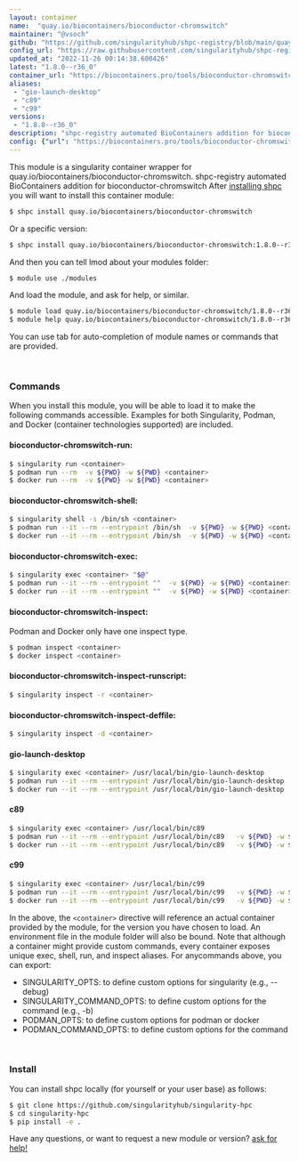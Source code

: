 ```yaml
---
layout: container
name:  "quay.io/biocontainers/bioconductor-chromswitch"
maintainer: "@vsoch"
github: "https://github.com/singularityhub/shpc-registry/blob/main/quay.io/biocontainers/bioconductor-chromswitch/container.yaml"
config_url: "https://raw.githubusercontent.com/singularityhub/shpc-registry/main/quay.io/biocontainers/bioconductor-chromswitch/container.yaml"
updated_at: "2022-11-26 00:14:38.600426"
latest: "1.8.0--r36_0"
container_url: "https://biocontainers.pro/tools/bioconductor-chromswitch"
aliases:
 - "gio-launch-desktop"
 - "c89"
 - "c99"
versions:
 - "1.8.0--r36_0"
description: "shpc-registry automated BioContainers addition for bioconductor-chromswitch"
config: {"url": "https://biocontainers.pro/tools/bioconductor-chromswitch", "maintainer": "@vsoch", "description": "shpc-registry automated BioContainers addition for bioconductor-chromswitch", "latest": {"1.8.0--r36_0": "sha256:58e7b286095d2bdb1bd0efa666ce03a8bb7ea78ccc900f7c8314b84bbadba94f"}, "tags": {"1.8.0--r36_0": "sha256:58e7b286095d2bdb1bd0efa666ce03a8bb7ea78ccc900f7c8314b84bbadba94f"}, "docker": "quay.io/biocontainers/bioconductor-chromswitch", "aliases": {"gio-launch-desktop": "/usr/local/bin/gio-launch-desktop", "c89": "/usr/local/bin/c89", "c99": "/usr/local/bin/c99"}}
---
```


This module is a singularity container wrapper for quay.io/biocontainers/bioconductor-chromswitch.
shpc-registry automated BioContainers addition for bioconductor-chromswitch
After [installing shpc](#install) you will want to install this container module:


```bash
$ shpc install quay.io/biocontainers/bioconductor-chromswitch
```

Or a specific version:

```bash
$ shpc install quay.io/biocontainers/bioconductor-chromswitch:1.8.0--r36_0
```

And then you can tell lmod about your modules folder:

```bash
$ module use ./modules
```

And load the module, and ask for help, or similar.

```bash
$ module load quay.io/biocontainers/bioconductor-chromswitch/1.8.0--r36_0
$ module help quay.io/biocontainers/bioconductor-chromswitch/1.8.0--r36_0
```

You can use tab for auto-completion of module names or commands that are provided.

<br>

### Commands

When you install this module, you will be able to load it to make the following commands accessible.
Examples for both Singularity, Podman, and Docker (container technologies supported) are included.

#### bioconductor-chromswitch-run:

```bash
$ singularity run <container>
$ podman run --rm  -v ${PWD} -w ${PWD} <container>
$ docker run --rm  -v ${PWD} -w ${PWD} <container>
```

#### bioconductor-chromswitch-shell:

```bash
$ singularity shell -s /bin/sh <container>
$ podman run --it --rm --entrypoint /bin/sh  -v ${PWD} -w ${PWD} <container>
$ docker run --it --rm --entrypoint /bin/sh  -v ${PWD} -w ${PWD} <container>
```

#### bioconductor-chromswitch-exec:

```bash
$ singularity exec <container> "$@"
$ podman run --it --rm --entrypoint ""  -v ${PWD} -w ${PWD} <container> "$@"
$ docker run --it --rm --entrypoint ""  -v ${PWD} -w ${PWD} <container> "$@"
```

#### bioconductor-chromswitch-inspect:

Podman and Docker only have one inspect type.

```bash
$ podman inspect <container>
$ docker inspect <container>
```

#### bioconductor-chromswitch-inspect-runscript:

```bash
$ singularity inspect -r <container>
```

#### bioconductor-chromswitch-inspect-deffile:

```bash
$ singularity inspect -d <container>
```


#### gio-launch-desktop

```bash
$ singularity exec <container> /usr/local/bin/gio-launch-desktop
$ podman run --it --rm --entrypoint /usr/local/bin/gio-launch-desktop   -v ${PWD} -w ${PWD} <container> -c " $@"
$ docker run --it --rm --entrypoint /usr/local/bin/gio-launch-desktop   -v ${PWD} -w ${PWD} <container> -c " $@"
```


#### c89

```bash
$ singularity exec <container> /usr/local/bin/c89
$ podman run --it --rm --entrypoint /usr/local/bin/c89   -v ${PWD} -w ${PWD} <container> -c " $@"
$ docker run --it --rm --entrypoint /usr/local/bin/c89   -v ${PWD} -w ${PWD} <container> -c " $@"
```


#### c99

```bash
$ singularity exec <container> /usr/local/bin/c99
$ podman run --it --rm --entrypoint /usr/local/bin/c99   -v ${PWD} -w ${PWD} <container> -c " $@"
$ docker run --it --rm --entrypoint /usr/local/bin/c99   -v ${PWD} -w ${PWD} <container> -c " $@"
```



In the above, the `<container>` directive will reference an actual container provided
by the module, for the version you have chosen to load. An environment file in the
module folder will also be bound. Note that although a container
might provide custom commands, every container exposes unique exec, shell, run, and
inspect aliases. For anycommands above, you can export:

 - SINGULARITY_OPTS: to define custom options for singularity (e.g., --debug)
 - SINGULARITY_COMMAND_OPTS: to define custom options for the command (e.g., -b)
 - PODMAN_OPTS: to define custom options for podman or docker
 - PODMAN_COMMAND_OPTS: to define custom options for the command

<br>

### Install

You can install shpc locally (for yourself or your user base) as follows:

```bash
$ git clone https://github.com/singularityhub/singularity-hpc
$ cd singularity-hpc
$ pip install -e .
```

Have any questions, or want to request a new module or version? [ask for help!](https://github.com/singularityhub/singularity-hpc/issues)